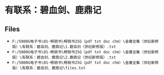 # 有联系：碧血剑、鹿鼎记

## Files

- `F:/5000G电子书\01-畅销书\畅销书25G（pdf txt doc chm）\金庸全集（世纪新修版）\有联系：碧血剑、鹿鼎记\1.碧血剑（世纪新修版）.txt`
- `F:/5000G电子书\01-畅销书\畅销书25G（pdf txt doc chm）\金庸全集（世纪新修版）\有联系：碧血剑、鹿鼎记\2.鹿鼎记（世纪新修版）.txt`
- `F:/5000G电子书\01-畅销书\畅销书25G（pdf txt doc chm）\金庸全集（世纪新修版）\有联系：碧血剑、鹿鼎记\files.txt`
